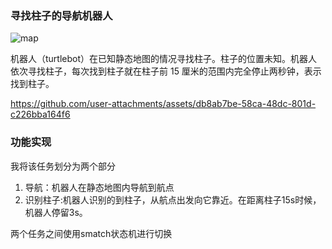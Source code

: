 

### 寻找柱子的导航机器人

![map](https://github.com/user-attachments/assets/4548cdfa-fbea-47af-87e7-cf186edc299e)



机器人（turtlebot）在已知静态地图的情况寻找柱子。柱子的位置未知。机器人依次寻找柱子，每次找到柱子就在柱子前 15 厘米的范围内完全停止两秒钟，表示找到柱子。



https://github.com/user-attachments/assets/db8ab7be-58ca-48dc-801d-c226bba164f6

### 功能实现
我将该任务划分为两个部分
1.  导航：机器人在静态地图内导航到航点
2.  识别柱子:机器人识别的到柱子，从航点出发向它靠近。在距离柱子15s时候，机器人停留3s。
   
两个任务之间使用smatch状态机进行切换
